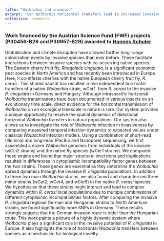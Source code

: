 ```yaml
---
title: "Wolbachia and invasion"
excerpt: "Can Wolbachia horizontal transfers lead to increased invasive potential?"
collection: research
---
```

### Work financed by the Austrian Science Fund (FWF) projects (P30456-B29 and P30957-B29) awarded to [Hannes Schuler](https://sites.google.com/view/hschuler/)

<!---*Wolbachia* is a ubiquitous and diverse group of endosymbionts found in the reproductive tissues of arthropods and nematodes. This alphaproteobacterium has evolved various means for facilitating its vertical transmission despite detrimental repercussions on its host. These include reproductive manipulations, such as sperm-egg incompatibility, parthenogenesis, feminization, and male-killing. Incongruent results between *Wolbachia* and host phylogenies have implied that the bacteria can also switch horizontally among species. However, examples of horizontal transmission of *Wolbachia* between taxa and the subsequent spread of the bacterium in novel hosts in nature are rare.
-->
Globalization and climate disruption have allowed further long-range colonization events by invasive species than ever before. These facilitate interactions between invasive species with co-occurring native species.
The Eastern cherry fruit fly, *Rhagoletis cingulata*, is a significant economic pest species in North America and has recently been introduced in Europe. Here, it co-infests cherries with the native European cherry fruit fly, *R. cerasi*. This shared habitat has resulted in two independent horizontal transfers of a native *Wolbachia* strain, wCer1, from *R. cerasi* to the invasive *R. cingulata* in Germany and Hungary. Although intraspecific horizontal *Wolbachia* transmissions have been documented in various insects on an evolutionary time scale, direct evidence for the horizontal transmission of *Wolbachia* on an ecological timescale in nature is rare. Our system provides a unique opportunity to resolve the spatial dynamics of directional horizontal *Wolbachia* transfers in natural populations. Our system also allows us to investigate the role of *Wolbachia* infection in invasiveness by comparing measured temporal infection dynamics to expected values under classical *Wolbachia* infection models.
Using a combination of short-read (Illumina) and long-read (PacBio and Nanopore) sequencing, we first assembled a dozen *Wolbachia* genomes from individuals of the invasive (wCin2 strains) and the native fly species (wCer1 strains). We compared these strains and found that major structural inversions and duplications resulted in differences in cytoplasmic incompatibility factor genes between the two strains. These genes are essential as they determine the *Wolbachia* spread dynamics through the invasive *R. cingulata* populations. In addition to these two main *Wolbachia* strains, we also found and characterized three minor strains (wCer2, wCer4, and wCer5) in the native *R. cerasi* species. We hypothesize that these strains might interact and lead to complex dynamics within *R. cerasi* local populations due to multiple combinations of different cytoplasmic incompatibilities factors. After comparing the invasive *R. cingulata* regional German and Hungarian strains to North American strains, we found significantly more SNPs in Germany. These results strongly suggest that the German invasion route is older than the Hungarian route. This work paints a picture of a highly dynamic system where *Wolbachia* plays a significant role in the invasive potential of *R. cingulata* in Europe. It also highlights the role of horizontal *Wolbachia* transfers between species as a mechanism for biological novelty.
